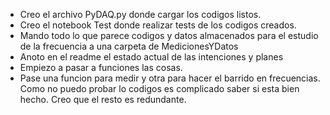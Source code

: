- Creo el archivo PyDAQ.py donde cargar los codigos listos.
- Creo el notebook Test donde realizar tests de los codigos creados.
- Mando todo lo que parece codigos y datos almacenados para el estudio de la frecuencia a una carpeta de MedicionesYDatos
- Anoto en el readme el estado actual de las intenciones y planes
- Empiezo a pasar a funciones las cosas.
- Pase una funcion para medir y otra para hacer el barrido en frecuencias. Como no puedo probar lo codigos es complicado saber si esta bien hecho. Creo que el resto es redundante.